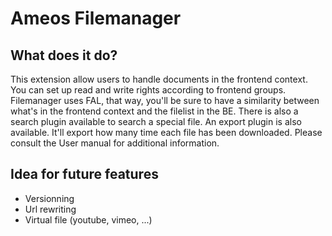 # Ameos Filemanager

## What does it do?

This extension allow users to handle documents in the frontend context. You can set up read and write rights according to frontend groups. Filemanager uses FAL, that way, you'll be sure to have a similarity between what's in the frontend context and the filelist in the BE. There is also a search plugin available to search a special file. An export plugin is also available. It'll export how many time each file has been downloaded. Please consult the User manual for additional information.

## Idea for future features

* Versionning
* Url rewriting
* Virtual file (youtube, vimeo, ...)